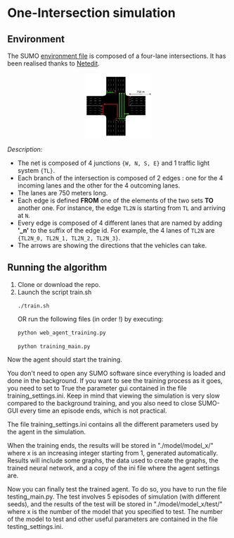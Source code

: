# One-Intersection simulation

## Environment

The SUMO [environment file](https://github.com/GameDisplayer/Deep-QLearning-Multi-Agent-Perspective-for-Traffic-Signal-Control/tree/master/TLCS/intersection/environment.net.xml) is composed of a four-lane intersections. It has been realised thanks to [Netedit](https://sumo.dlr.de/docs/Netedit/index.html).

<p align="center">
<img src="imgs/4_way_intersection.png" width="30%" height="30%">
</p>

*Description:*
- The net is composed of 4 junctions `{W, N, S, E}` and 1 traffic light system `{TL}`. 
- Each branch of the intersection is composed of 2 edges : one for the 4 incoming lanes and the other for the 4 outcoming lanes.
- The lanes are 750 meters long. 
- Each edge is defined **FROM** one of the elements of the two sets **TO** another one. For instance, the edge `TL2N` is starting from `TL` and arriving at `N`. 
- Every edge is composed of 4 different lanes that are named by adding **'_n'** to the suffix of the edge id. For example, the 4 lanes of `TL2N` are `{TL2N_0, TL2N_1, TL2N_2, TL2N_3}`.
- The arrows are showing the directions that the vehicles can take.


## Running the algorithm
1. Clone or download the repo.
2. Launch the script train.sh
     ```shell
    ./train.sh
    ```
    OR 
    run the following files (in order !) by executing:
    ```python
    python web_agent_training.py
    ```
    ```python
    python training_main.py
    ```
Now the agent should start the training.

You don't need to open any SUMO software since everything is loaded and done in the background. If you want to see the training process as it goes, you need to set to True the parameter gui contained in the file training_settings.ini. Keep in mind that viewing the simulation is very slow compared to the background training, and you also need to close SUMO-GUI every time an episode ends, which is not practical.

The file training_settings.ini contains all the different parameters used by the agent in the simulation.

When the training ends, the results will be stored in "./model/model_x/" where x is an increasing integer starting from 1, generated automatically. Results will include some graphs, the data used to create the graphs, the trained neural network, and a copy of the ini file where the agent settings are.

Now you can finally test the trained agent. To do so, you have to run the file testing_main.py. The test involves 5 episodes of simulation (with different seeds), and the results of the test will be stored in "./model/model_x/test/" where x is the number of the model that you specified to test. The number of the model to test and other useful parameters are contained in the file testing_settings.ini.
